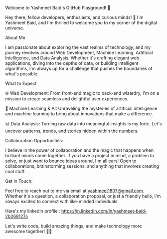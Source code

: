 Welcome to Yashmeet Baid's GitHub Playground! 🚀

Hey there, fellow developers, enthusiasts, and curious minds! 👋 I'm Yashmeet Baid, and I'm thrilled to welcome you to my corner of the digital universe.

About Me

I am passionate about exploring the vast realms of technology, and my journey revolves around Web Development, Machine Learning, Artificial Intelligence, and Data Analysis. Whether it's crafting elegant web applications, diving into the depths of data, or building intelligent algorithms, I'm always up for a challenge that pushes the boundaries of what's possible.

What to Expect

🌐 Web Development: From front-end magic to back-end wizardry, I'm on a mission to create seamless and delightful user experiences.

🤖 Machine Learning & AI: Unraveling the mysteries of artificial intelligence and machine learning to bring about innovations that make a difference.

📊 Data Analysis: Turning raw data into meaningful insights is my forte. Let's uncover patterns, trends, and stories hidden within the numbers.

Collaboration Opportunities:

I believe in the power of collaboration and the magic that happens when brilliant minds come together. If you have a project in mind, a problem to solve, or just want to bounce ideas around, I'm all ears! Open to collaborations, brainstorming sessions, and anything that involves creating cool stuff.

Get in Touch:

Feel free to reach out to me via email at yashmeet1807@gmail.com. Whether it's a question, a collaboration proposal, or just a friendly hello, I'm always excited to connect with like-minded individuals.

Here's my linkedIn profile : https://in.linkedin.com/in/yashmeet-baid-2b269127a

Let's write code, build amazing things, and make technology more awesome together! 🚀✨

  

<!---
yashmeetbaid/yashmeetbaid is a ✨ special ✨ repository because its `README.md` (this file) appears on your GitHub profile.
You can click the Preview link to take a look at your changes.
--->
